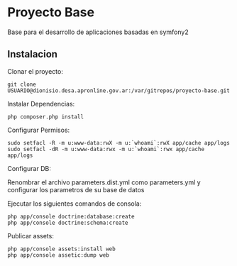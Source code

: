 Proyecto Base
========================

Base para el desarrollo de aplicaciones basadas en symfony2

Instalacion
----------------------------------

Clonar el proyecto:

    git clone USUARIO@dionisio.desa.apronline.gov.ar:/var/gitrepos/proyecto-base.git


Instalar Dependencias:

    php composer.php install


Configurar Permisos:

    sudo setfacl -R -m u:www-data:rwX -m u:`whoami`:rwX app/cache app/logs
    sudo setfacl -dR -m u:www-data:rwx -m u:`whoami`:rwx app/cache app/logs


Configurar DB:

Renombrar el archivo parameters.dist.yml como parameters.yml y configurar los parametros de su base de datos

Ejecutar los siguientes comandos de consola:

    php app/console doctrine:database:create
    php app/console doctrine:schema:create


Publicar assets:

    php app/console assets:install web
    php app/console assetic:dump web

